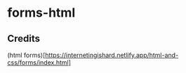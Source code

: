 # forms-html
## Credits
(html forms)[https://internetingishard.netlify.app/html-and-css/forms/index.html]